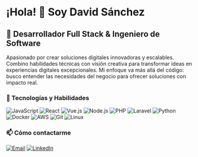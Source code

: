 # ¡Hola! 👋 Soy David Sánchez

## 🚀 Desarrollador Full Stack & Ingeniero de Software

Apasionado por crear soluciones digitales innovadoras y escalables. Combino habilidades técnicas con visión creativa para transformar ideas en experiencias digitales excepcionales. Mi enfoque va más allá del código: busco entender las necesidades del negocio para ofrecer soluciones con impacto real.

### 🔧 Tecnologías y Habilidades

![JavaScript](https://img.shields.io/badge/-JavaScript-F7DF1E?style=flat-square&logo=javascript&logoColor=black)
![React](https://img.shields.io/badge/-React-61DAFB?style=flat-square&logo=react&logoColor=black)
![Vue.js](https://img.shields.io/badge/-Vue.js-4FC08D?style=flat-square&logo=vuedotjs&logoColor=white)
![Node.js](https://img.shields.io/badge/-Node.js-339933?style=flat-square&logo=nodedotjs&logoColor=white)
![PHP](https://img.shields.io/badge/-PHP-777BB4?style=flat-square&logo=php&logoColor=white)
![Laravel](https://img.shields.io/badge/-Laravel-FF2D20?style=flat-square&logo=laravel&logoColor=white)
![Python](https://img.shields.io/badge/-Python-3776AB?style=flat-square&logo=python&logoColor=white)
![Docker](https://img.shields.io/badge/-Docker-2496ED?style=flat-square&logo=docker&logoColor=white)
![AWS](https://img.shields.io/badge/-AWS-232F3E?style=flat-square&logo=amazonaws&logoColor=white)
![Git](https://img.shields.io/badge/-Git-F05032?style=flat-square&logo=git&logoColor=white)
![Linux](https://img.shields.io/badge/-Linux-FCC624?style=flat-square&logo=linux&logoColor=black)

### 📫 Cómo contactarme

[![Email](https://img.shields.io/badge/-Email-D14836?style=flat-square&logo=gmail&logoColor=white)](mailto:deviaxdey_10@hotmail.com)
[![LinkedIn](https://img.shields.io/badge/-LinkedIn-0077B5?style=flat-square&logo=linkedin&logoColor=white)](https://www.linkedin.com/in/david-ss1)
